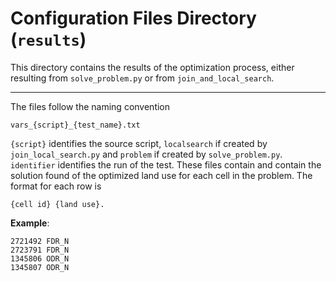 # Configuration Files Directory (`results`)

This directory contains the results of the optimization process, either resulting from `solve_problem.py` or from `join_and_local_search`.

---
The files follow the naming convention
```
vars_{script}_{test_name}.txt
```
`{script}`  identifies the source script,
`localsearch` if created by `join_local_search.py` and
`problem` if created by `solve_problem.py`. `identifier` identifies the run of
the test.
These files contain and contain the solution found of the optimized land use for each cell
in the problem. The format for each row is
```
{cell id} {land use}.
```

**Example**:
```
2721492 FDR_N
2723791 FDR_N
1345806 ODR_N
1345807 ODR_N
```